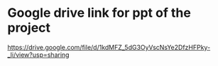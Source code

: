# Google drive link for ppt of the project

https://drive.google.com/file/d/1kdMFZ_5dG3OyVscNsYe2DfzHFPky-_li/view?usp=sharing
